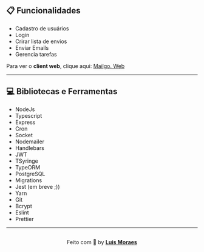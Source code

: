 
## 📋 Funcionalidades

 - Cadastro de usuários
 - Login
 - Crirar lista de envios
 - Enviar Emails
 - Gerencia tarefas

 Para ver o **client web**, clique aqui: [Mailgo. Web](https://github.com/Luismkm/front-kdmail)

----

## 💻 Bibliotecas e Ferramentas

- NodeJs
- Typescript
- Express
- Cron
- Socket
- Nodemailer
- Handlebars
- JWT
- TSyringe
- TypeORM
- PostgreSQL
- Migrations
- Jest (em breve ;))
- Yarn
- Git
- Bcrypt
- Eslint
- Prettier

---

<p align="center" style="padding-top: 15px;">Feito com 💜 by <strong><a href="https://www.linkedin.com/in/luismkm/" target="_blank">Luis Moraes</a></strong> </p>
